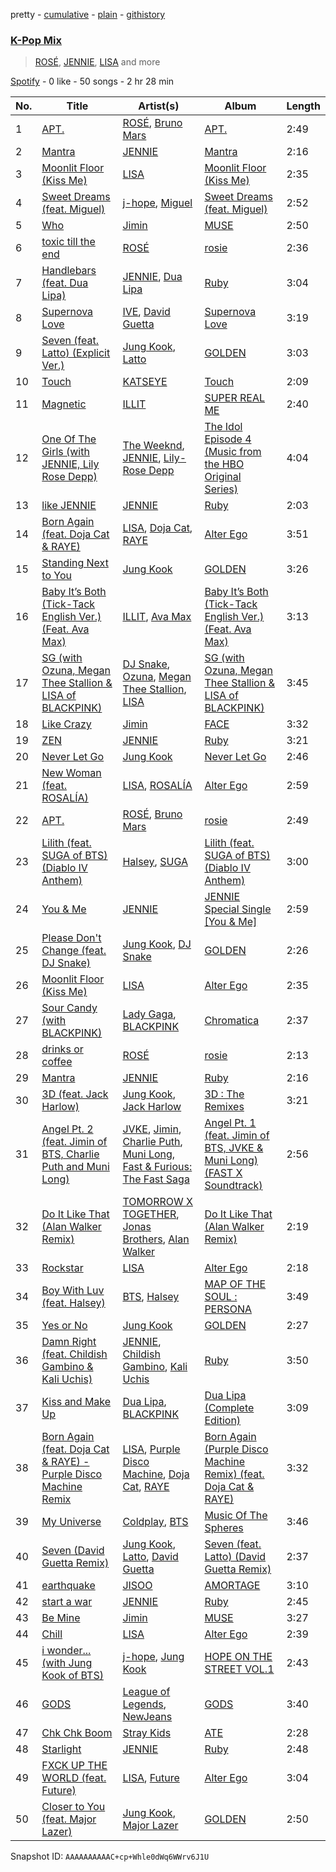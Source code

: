 pretty - [cumulative](/playlists/cumulative/37i9dQZF1EQpesGsmIyqcW.md) - [plain](/playlists/plain/37i9dQZF1EQpesGsmIyqcW) - [githistory](https://github.githistory.xyz/mdn522/spotify-playlist-archive/blob/main/playlists/plain/37i9dQZF1EQpesGsmIyqcW)

### [K\-Pop Mix](https://open.spotify.com/playlist/37i9dQZF1EQpesGsmIyqcW)

> <a href=spotify:playlist:37i9dQZF1EIWy285w4QwOy>ROSÉ</a>, <a href=spotify:playlist:37i9dQZF1EIY6qzm6t7jm1>JENNIE</a>, <a href=spotify:playlist:37i9dQZF1EIUrcFHNN0HOQ>LISA</a> and more

[Spotify](https://open.spotify.com/user/spotify) - 0 like - 50 songs - 2 hr 28 min

| No. | Title | Artist(s) | Album | Length |
|---|---|---|---|---|
| 1 | [APT.](https://open.spotify.com/track/5vNRhkKd0yEAg8suGBpjeY) | [ROSÉ](https://open.spotify.com/artist/3eVa5w3URK5duf6eyVDbu9), [Bruno Mars](https://open.spotify.com/artist/0du5cEVh5yTK9QJze8zA0C) | [APT.](https://open.spotify.com/album/2IYQwwgxgOIn7t3iF6ufFD) | 2:49 |
| 2 | [Mantra](https://open.spotify.com/track/2CspwnypzT7rcWI9RfsoSb) | [JENNIE](https://open.spotify.com/artist/250b0Wlc5Vk0CoUsaCY84M) | [Mantra](https://open.spotify.com/album/3e5tDT1kfaAGx10yOjIDgW) | 2:16 |
| 3 | [Moonlit Floor \(Kiss Me\)](https://open.spotify.com/track/3yDRcs0Y4pPzkvMbUfeF9H) | [LISA](https://open.spotify.com/artist/5L1lO4eRHmJ7a0Q6csE5cT) | [Moonlit Floor \(Kiss Me\)](https://open.spotify.com/album/2F84s5tvr9RSS6VI772mVb) | 2:35 |
| 4 | [Sweet Dreams \(feat\. Miguel\)](https://open.spotify.com/track/1yX9gy5fK02j6nBnGJ1S3k) | [j\-hope](https://open.spotify.com/artist/0b1sIQumIAsNbqAoIClSpy), [Miguel](https://open.spotify.com/artist/360IAlyVv4PCEVjgyMZrxK) | [Sweet Dreams \(feat\. Miguel\)](https://open.spotify.com/album/4H4x8kTfCCb9SOZJfzUeNI) | 2:52 |
| 5 | [Who](https://open.spotify.com/track/7tI8dRuH2Yc6RuoTjxo4dU) | [Jimin](https://open.spotify.com/artist/1oSPZhvZMIrWW5I41kPkkY) | [MUSE](https://open.spotify.com/album/15XcLhiVMlSOipUddTNDnr) | 2:50 |
| 6 | [toxic till the end](https://open.spotify.com/track/1z5ebC9238uGoBgzYyvGpQ) | [ROSÉ](https://open.spotify.com/artist/3eVa5w3URK5duf6eyVDbu9) | [rosie](https://open.spotify.com/album/7kFyd5oyJdVX2pIi6P4iHE) | 2:36 |
| 7 | [Handlebars \(feat\. Dua Lipa\)](https://open.spotify.com/track/3gJAFFELdZyIM8tiwLAikg) | [JENNIE](https://open.spotify.com/artist/250b0Wlc5Vk0CoUsaCY84M), [Dua Lipa](https://open.spotify.com/artist/6M2wZ9GZgrQXHCFfjv46we) | [Ruby](https://open.spotify.com/album/1vWMw6pu3err6qqZzI3RhH) | 3:04 |
| 8 | [Supernova Love](https://open.spotify.com/track/5sTLGx6c7YRwnrWm6O091n) | [IVE](https://open.spotify.com/artist/6RHTUrRF63xao58xh9FXYJ), [David Guetta](https://open.spotify.com/artist/1Cs0zKBU1kc0i8ypK3B9ai) | [Supernova Love](https://open.spotify.com/album/0LMT3Tdqs2Zy8VIxwuf47X) | 3:19 |
| 9 | [Seven \(feat\. Latto\) \(Explicit Ver.\)](https://open.spotify.com/track/2HRgqmZQC0MC7GeNuDIXHN) | [Jung Kook](https://open.spotify.com/artist/6HaGTQPmzraVmaVxvz6EUc), [Latto](https://open.spotify.com/artist/3MdXrJWsbVzdn6fe5JYkSQ) | [GOLDEN](https://open.spotify.com/album/5pSk3c3wVwnb2arb6ohCPU) | 3:03 |
| 10 | [Touch](https://open.spotify.com/track/6aJn7Cst74cj4lNIiPRgav) | [KATSEYE](https://open.spotify.com/artist/3c0gDdb9lhnHGFtP4prQpn) | [Touch](https://open.spotify.com/album/1hjqg3TuQ2YqooaPhxHwdv) | 2:09 |
| 11 | [Magnetic](https://open.spotify.com/track/1aKvZDoLGkNMxoRYgkckZG) | [ILLIT](https://open.spotify.com/artist/36cgvBn0aadzOijnjjwqMN) | [SUPER REAL ME](https://open.spotify.com/album/6irebIc6UO8fN0jl4UlzBS) | 2:40 |
| 12 | [One Of The Girls \(with JENNIE, Lily Rose Depp\)](https://open.spotify.com/track/7CyPwkp0oE8Ro9Dd5CUDjW) | [The Weeknd](https://open.spotify.com/artist/1Xyo4u8uXC1ZmMpatF05PJ), [JENNIE](https://open.spotify.com/artist/250b0Wlc5Vk0CoUsaCY84M), [Lily\-Rose Depp](https://open.spotify.com/artist/1pBLC0qVRTB5zVMuteQ9jJ) | [The Idol Episode 4 \(Music from the HBO Original Series\)](https://open.spotify.com/album/7tzVd1fwkxsorytCBjEJkU) | 4:04 |
| 13 | [like JENNIE](https://open.spotify.com/track/0fK7ie6XwGxQTIkpFoWkd1) | [JENNIE](https://open.spotify.com/artist/250b0Wlc5Vk0CoUsaCY84M) | [Ruby](https://open.spotify.com/album/1vWMw6pu3err6qqZzI3RhH) | 2:03 |
| 14 | [Born Again \(feat\. Doja Cat & RAYE\)](https://open.spotify.com/track/7KNmIjcmGJIBrhP2s5Vioe) | [LISA](https://open.spotify.com/artist/5L1lO4eRHmJ7a0Q6csE5cT), [Doja Cat](https://open.spotify.com/artist/5cj0lLjcoR7YOSnhnX0Po5), [RAYE](https://open.spotify.com/artist/5KKpBU5eC2tJDzf0wmlRp2) | [Alter Ego](https://open.spotify.com/album/5eoWRkeplmcCL97afSMJVm) | 3:51 |
| 15 | [Standing Next to You](https://open.spotify.com/track/2KslE17cAJNHTsI2MI0jb2) | [Jung Kook](https://open.spotify.com/artist/6HaGTQPmzraVmaVxvz6EUc) | [GOLDEN](https://open.spotify.com/album/5pSk3c3wVwnb2arb6ohCPU) | 3:26 |
| 16 | [Baby It’s Both \(Tick\-Tack English Ver.\) \(Feat\. Ava Max\)](https://open.spotify.com/track/26Lm1VpF6behZ8q6DKjI5z) | [ILLIT](https://open.spotify.com/artist/36cgvBn0aadzOijnjjwqMN), [Ava Max](https://open.spotify.com/artist/4npEfmQ6YuiwW1GpUmaq3F) | [Baby It’s Both \(Tick\-Tack English Ver.\) \(Feat\. Ava Max\)](https://open.spotify.com/album/5dbwsmGyS60oSMkh2CwzoD) | 3:13 |
| 17 | [SG \(with Ozuna, Megan Thee Stallion & LISA of BLACKPINK\)](https://open.spotify.com/track/6IPNp9PfaEqrzotY47TIWy) | [DJ Snake](https://open.spotify.com/artist/540vIaP2JwjQb9dm3aArA4), [Ozuna](https://open.spotify.com/artist/1i8SpTcr7yvPOmcqrbnVXY), [Megan Thee Stallion](https://open.spotify.com/artist/181bsRPaVXVlUKXrxwZfHK), [LISA](https://open.spotify.com/artist/5L1lO4eRHmJ7a0Q6csE5cT) | [SG \(with Ozuna, Megan Thee Stallion & LISA of BLACKPINK\)](https://open.spotify.com/album/2TGtXG18s21Q1jnY2TC39M) | 3:45 |
| 18 | [Like Crazy](https://open.spotify.com/track/3Ua0m0YmEjrMi9XErKcNiR) | [Jimin](https://open.spotify.com/artist/1oSPZhvZMIrWW5I41kPkkY) | [FACE](https://open.spotify.com/album/4xc3Lc9yASZgEJGH7acWMB) | 3:32 |
| 19 | [ZEN](https://open.spotify.com/track/2chbuybiy6aDDBC985tJcP) | [JENNIE](https://open.spotify.com/artist/250b0Wlc5Vk0CoUsaCY84M) | [Ruby](https://open.spotify.com/album/1vWMw6pu3err6qqZzI3RhH) | 3:21 |
| 20 | [Never Let Go](https://open.spotify.com/track/2nRMW95dnOILirpjbksLTs) | [Jung Kook](https://open.spotify.com/artist/6HaGTQPmzraVmaVxvz6EUc) | [Never Let Go](https://open.spotify.com/album/6zXydimgenc15N3LWmf0cn) | 2:46 |
| 21 | [New Woman \(feat\. ROSALÍA\)](https://open.spotify.com/track/5UmfBGfRJgjZ8CdhgffabQ) | [LISA](https://open.spotify.com/artist/5L1lO4eRHmJ7a0Q6csE5cT), [ROSALÍA](https://open.spotify.com/artist/7ltDVBr6mKbRvohxheJ9h1) | [Alter Ego](https://open.spotify.com/album/5eoWRkeplmcCL97afSMJVm) | 2:59 |
| 22 | [APT.](https://open.spotify.com/track/4wJ5Qq0jBN4ajy7ouZIV1c) | [ROSÉ](https://open.spotify.com/artist/3eVa5w3URK5duf6eyVDbu9), [Bruno Mars](https://open.spotify.com/artist/0du5cEVh5yTK9QJze8zA0C) | [rosie](https://open.spotify.com/album/7kFyd5oyJdVX2pIi6P4iHE) | 2:49 |
| 23 | [Lilith \(feat\. SUGA of BTS\) \(Diablo IV Anthem\)](https://open.spotify.com/track/3l6LBCOL9nPsSY29TUY2VE) | [Halsey](https://open.spotify.com/artist/26VFTg2z8YR0cCuwLzESi2), [SUGA](https://open.spotify.com/artist/0ebNdVaOfp6N0oZ1guIxM8) | [Lilith \(feat\. SUGA of BTS\) \(Diablo IV Anthem\)](https://open.spotify.com/album/3jN1Hlw2BsZZJigsA2kgBA) | 3:00 |
| 24 | [You & Me](https://open.spotify.com/track/6xXCn7H2Yl8SDD6jxo5SpN) | [JENNIE](https://open.spotify.com/artist/250b0Wlc5Vk0CoUsaCY84M) | [JENNIE Special Single \[You & Me\]](https://open.spotify.com/album/2Joq37Cjv3ZL7M2faHWe3b) | 2:59 |
| 25 | [Please Don't Change \(feat\. DJ Snake\)](https://open.spotify.com/track/0k0GtcnyQLMiXrdEDbLXmJ) | [Jung Kook](https://open.spotify.com/artist/6HaGTQPmzraVmaVxvz6EUc), [DJ Snake](https://open.spotify.com/artist/540vIaP2JwjQb9dm3aArA4) | [GOLDEN](https://open.spotify.com/album/5pSk3c3wVwnb2arb6ohCPU) | 2:26 |
| 26 | [Moonlit Floor \(Kiss Me\)](https://open.spotify.com/track/2eyWFRvT7lOQmqfXI25oR1) | [LISA](https://open.spotify.com/artist/5L1lO4eRHmJ7a0Q6csE5cT) | [Alter Ego](https://open.spotify.com/album/7bRumRaEIgUBnHiwiORk6J) | 2:35 |
| 27 | [Sour Candy \(with BLACKPINK\)](https://open.spotify.com/track/1IWNylpZ477gIVUDpJL66u) | [Lady Gaga](https://open.spotify.com/artist/1HY2Jd0NmPuamShAr6KMms), [BLACKPINK](https://open.spotify.com/artist/41MozSoPIsD1dJM0CLPjZF) | [Chromatica](https://open.spotify.com/album/05c49JgPmL4Uz2ZeqRx5SP) | 2:37 |
| 28 | [drinks or coffee](https://open.spotify.com/track/3fpWkbEZMP1BgOOfymwoaS) | [ROSÉ](https://open.spotify.com/artist/3eVa5w3URK5duf6eyVDbu9) | [rosie](https://open.spotify.com/album/7kFyd5oyJdVX2pIi6P4iHE) | 2:13 |
| 29 | [Mantra](https://open.spotify.com/track/1kUyOJb3fzUo8r0OCz5SQk) | [JENNIE](https://open.spotify.com/artist/250b0Wlc5Vk0CoUsaCY84M) | [Ruby](https://open.spotify.com/album/1vWMw6pu3err6qqZzI3RhH) | 2:16 |
| 30 | [3D \(feat\. Jack Harlow\)](https://open.spotify.com/track/01qFKNWq73UfEslI0GvumE) | [Jung Kook](https://open.spotify.com/artist/6HaGTQPmzraVmaVxvz6EUc), [Jack Harlow](https://open.spotify.com/artist/2LIk90788K0zvyj2JJVwkJ) | [3D : The Remixes](https://open.spotify.com/album/0fJ0beklzFwoBv01U8792s) | 3:21 |
| 31 | [Angel Pt\. 2 \(feat\. Jimin of BTS, Charlie Puth and Muni Long\)](https://open.spotify.com/track/2yjeXq5ahx6UUg2rHaUe6X) | [JVKE](https://open.spotify.com/artist/164Uj4eKjl6zTBKfJLFKKK), [Jimin](https://open.spotify.com/artist/1oSPZhvZMIrWW5I41kPkkY), [Charlie Puth](https://open.spotify.com/artist/6VuMaDnrHyPL1p4EHjYLi7), [Muni Long](https://open.spotify.com/artist/7tjVFCxJdwT4NdrTmjyjQ6), [Fast & Furious: The Fast Saga](https://open.spotify.com/artist/1lpOgw56wZLDa8gaP6bSIs) | [Angel Pt\. 1 \(feat\. Jimin of BTS, JVKE & Muni Long\) \(FAST X Soundtrack\)](https://open.spotify.com/album/2H5nzViLpbX8JzY1cQMVza) | 2:56 |
| 32 | [Do It Like That \(Alan Walker Remix\)](https://open.spotify.com/track/3a5wHq45xKCNbSwHDnlnjZ) | [TOMORROW X TOGETHER](https://open.spotify.com/artist/0ghlgldX5Dd6720Q3qFyQB), [Jonas Brothers](https://open.spotify.com/artist/7gOdHgIoIKoe4i9Tta6qdD), [Alan Walker](https://open.spotify.com/artist/7vk5e3vY1uw9plTHJAMwjN) | [Do It Like That \(Alan Walker Remix\)](https://open.spotify.com/album/5KSss6H6yvZIpYG2MNpVR7) | 2:19 |
| 33 | [Rockstar](https://open.spotify.com/track/65ZihkVQO3KqPj7ZKxmcev) | [LISA](https://open.spotify.com/artist/5L1lO4eRHmJ7a0Q6csE5cT) | [Alter Ego](https://open.spotify.com/album/5eoWRkeplmcCL97afSMJVm) | 2:18 |
| 34 | [Boy With Luv \(feat\. Halsey\)](https://open.spotify.com/track/4a9tbd947vo9K8Vti9JwcI) | [BTS](https://open.spotify.com/artist/3Nrfpe0tUJi4K4DXYWgMUX), [Halsey](https://open.spotify.com/artist/26VFTg2z8YR0cCuwLzESi2) | [MAP OF THE SOUL : PERSONA](https://open.spotify.com/album/2KqlAl1Kl5fZvbFgJ0qFB6) | 3:49 |
| 35 | [Yes or No](https://open.spotify.com/track/2gkVEnpahpE3bQuvGuCpAV) | [Jung Kook](https://open.spotify.com/artist/6HaGTQPmzraVmaVxvz6EUc) | [GOLDEN](https://open.spotify.com/album/5pSk3c3wVwnb2arb6ohCPU) | 2:27 |
| 36 | [Damn Right \(feat\. Childish Gambino & Kali Uchis\)](https://open.spotify.com/track/6HjYE79OOCGEhkIRfXLqrz) | [JENNIE](https://open.spotify.com/artist/250b0Wlc5Vk0CoUsaCY84M), [Childish Gambino](https://open.spotify.com/artist/73sIBHcqh3Z3NyqHKZ7FOL), [Kali Uchis](https://open.spotify.com/artist/1U1el3k54VvEUzo3ybLPlM) | [Ruby](https://open.spotify.com/album/1vWMw6pu3err6qqZzI3RhH) | 3:50 |
| 37 | [Kiss and Make Up](https://open.spotify.com/track/7jr3iPu4O4bTCVwLMbdU2i) | [Dua Lipa](https://open.spotify.com/artist/6M2wZ9GZgrQXHCFfjv46we), [BLACKPINK](https://open.spotify.com/artist/41MozSoPIsD1dJM0CLPjZF) | [Dua Lipa \(Complete Edition\)](https://open.spotify.com/album/0obMz8EHnr3dg6NCUK4xWp) | 3:09 |
| 38 | [Born Again \(feat\. Doja Cat & RAYE\) \- Purple Disco Machine Remix](https://open.spotify.com/track/7yRkdZDEKjSUP45TlkGvCd) | [LISA](https://open.spotify.com/artist/5L1lO4eRHmJ7a0Q6csE5cT), [Purple Disco Machine](https://open.spotify.com/artist/2WBJQGf1bT1kxuoqziH5g4), [Doja Cat](https://open.spotify.com/artist/5cj0lLjcoR7YOSnhnX0Po5), [RAYE](https://open.spotify.com/artist/5KKpBU5eC2tJDzf0wmlRp2) | [Born Again \(Purple Disco Machine Remix\) \(feat\. Doja Cat & RAYE\)](https://open.spotify.com/album/3gQLayLf72WrSISvFr8iOt) | 3:32 |
| 39 | [My Universe](https://open.spotify.com/track/46HNZY1i7O6jwTA7Slo2PI) | [Coldplay](https://open.spotify.com/artist/4gzpq5DPGxSnKTe4SA8HAU), [BTS](https://open.spotify.com/artist/3Nrfpe0tUJi4K4DXYWgMUX) | [Music Of The Spheres](https://open.spotify.com/album/06mXfvDsRZNfnsGZvX2zpb) | 3:46 |
| 40 | [Seven \(David Guetta Remix\)](https://open.spotify.com/track/1JedlGqkzYvVUITKsvhbPh) | [Jung Kook](https://open.spotify.com/artist/6HaGTQPmzraVmaVxvz6EUc), [Latto](https://open.spotify.com/artist/3MdXrJWsbVzdn6fe5JYkSQ), [David Guetta](https://open.spotify.com/artist/1Cs0zKBU1kc0i8ypK3B9ai) | [Seven \(feat\. Latto\) \(David Guetta Remix\)](https://open.spotify.com/album/4a8HKe6jKdCemtBCh5LnYH) | 2:37 |
| 41 | [earthquake](https://open.spotify.com/track/10zywlg5b0gQOC3q1A7ADx) | [JISOO](https://open.spotify.com/artist/6UZ0ba50XreR4TM8u322gs) | [AMORTAGE](https://open.spotify.com/album/1hmW4opQGq4hIYTbEWsyqW) | 3:10 |
| 42 | [start a war](https://open.spotify.com/track/6SaSFVlIQC1L6Fh1QKLeFi) | [JENNIE](https://open.spotify.com/artist/250b0Wlc5Vk0CoUsaCY84M) | [Ruby](https://open.spotify.com/album/1vWMw6pu3err6qqZzI3RhH) | 2:45 |
| 43 | [Be Mine](https://open.spotify.com/track/3LWVXp636uLT356Rj08Jaz) | [Jimin](https://open.spotify.com/artist/1oSPZhvZMIrWW5I41kPkkY) | [MUSE](https://open.spotify.com/album/15XcLhiVMlSOipUddTNDnr) | 3:27 |
| 44 | [Chill](https://open.spotify.com/track/0jLunknItK9AujRCUYkVhn) | [LISA](https://open.spotify.com/artist/5L1lO4eRHmJ7a0Q6csE5cT) | [Alter Ego](https://open.spotify.com/album/7bRumRaEIgUBnHiwiORk6J) | 2:39 |
| 45 | [i wonder..\. \(with Jung Kook of BTS\)](https://open.spotify.com/track/3ajU531gR5fW71wqsw4tFX) | [j\-hope](https://open.spotify.com/artist/0b1sIQumIAsNbqAoIClSpy), [Jung Kook](https://open.spotify.com/artist/6HaGTQPmzraVmaVxvz6EUc) | [HOPE ON THE STREET VOL.1](https://open.spotify.com/album/5mqxdPWQirLBE7vdDMhlB4) | 2:43 |
| 46 | [GODS](https://open.spotify.com/track/210JJAa9nJOgNa0YNrsT5g) | [League of Legends](https://open.spotify.com/artist/47mIJdHORyRerp4os813jD), [NewJeans](https://open.spotify.com/artist/6HvZYsbFfjnjFrWF950C9d) | [GODS](https://open.spotify.com/album/0rAaP1OBxVCn2cIUZNjGRs) | 3:40 |
| 47 | [Chk Chk Boom](https://open.spotify.com/track/09keT5ocFhEd5W5HidiUNq) | [Stray Kids](https://open.spotify.com/artist/2dIgFjalVxs4ThymZ67YCE) | [ATE](https://open.spotify.com/album/3WdsoMKRqtw5Sgg67YrpnY) | 2:28 |
| 48 | [Starlight](https://open.spotify.com/track/0kHZ0qrGL9MohF9R8Uw77Y) | [JENNIE](https://open.spotify.com/artist/250b0Wlc5Vk0CoUsaCY84M) | [Ruby](https://open.spotify.com/album/1vWMw6pu3err6qqZzI3RhH) | 2:48 |
| 49 | [FXCK UP THE WORLD \(feat\. Future\)](https://open.spotify.com/track/4rBRRLgdB9DYJhqA9uVcWt) | [LISA](https://open.spotify.com/artist/5L1lO4eRHmJ7a0Q6csE5cT), [Future](https://open.spotify.com/artist/1RyvyyTE3xzB2ZywiAwp0i) | [Alter Ego](https://open.spotify.com/album/5eoWRkeplmcCL97afSMJVm) | 3:04 |
| 50 | [Closer to You \(feat\. Major Lazer\)](https://open.spotify.com/track/06Qo2fYR2KS1F7bL338iVT) | [Jung Kook](https://open.spotify.com/artist/6HaGTQPmzraVmaVxvz6EUc), [Major Lazer](https://open.spotify.com/artist/738wLrAtLtCtFOLvQBXOXp) | [GOLDEN](https://open.spotify.com/album/5pSk3c3wVwnb2arb6ohCPU) | 2:50 |

Snapshot ID: `AAAAAAAAAAC+cp+Whle0dWq6WWrv6J1U`
